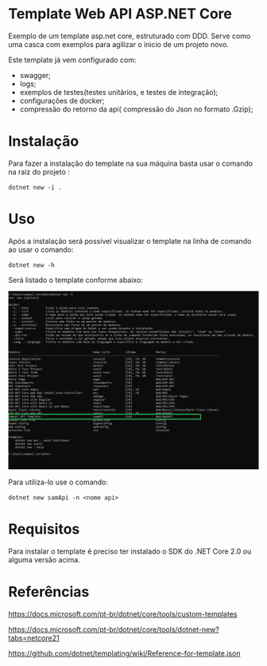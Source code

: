 # Template Web API ASP.NET Core

Exemplo de um template asp.net core, estruturado com DDD. Serve como uma casca com exemplos para agilizar o inicio de um projeto novo.

Este template já vem configurado com:
-  swagger;
-  logs;
-  exemplos de testes(testes unitários, e testes de integração);
-  configurações de docker;
-  compressão do retorno da api( compressão do Json no formato .Gzip);

# Instalação

Para fazer a instalação do template na sua máquina basta usar o comando na raiz do projeto : 

```
dotnet new -i .
```

# Uso

Após a instalação será possível visualizar o template na linha de comando ao usar o comando:

```
dotnet new -h
```     

Será listado o template conforme abaixo:


![logo](dotnet-template.png)


Para utiliza-lo use o comando:

```
dotnet new samApi -n <nome api>
```

# Requisitos

Para instalar o template é preciso ter instalado o SDK do .NET Core 2.0 ou alguma versão acima.

# Referências

https://docs.microsoft.com/pt-br/dotnet/core/tools/custom-templates

https://docs.microsoft.com/pt-br/dotnet/core/tools/dotnet-new?tabs=netcore21

https://github.com/dotnet/templating/wiki/Reference-for-template.json








